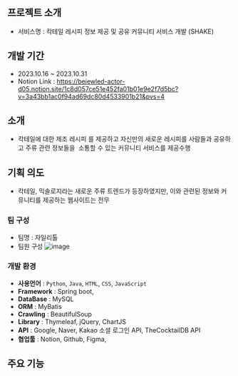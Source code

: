## 프로젝트 소개 
* 서비스명 : 칵테일 레시피 정보 제공 및 공유 커뮤니티 서비스 개발 (SHAKE)

## 개발 기간
* 2023.10.16 ~ 2023.10.31
* Notion Link : https://bejewled-actor-d05.notion.site/1c8d057ce51e452fa01b01e9e2f7d5bc?v=3a43bb1ac0f94ad69dc80d4533901b21&pvs=4

## 소개 
* 칵테일에 대한 제조 레시피 를 제공하고 자신만의 새로운 레시피를 사람들과 공유하고 주류 관련 정보들을  소통할 수 있는 커뮤니티 서비스를 제공수행 
## 기획 의도
* 칵테일, 믹솔로지라는 새로운 주류 트렌드가 등장하였지만, 이와 관련된 정보와 커뮤니티를 제공하는 웹사이트는 전무 

### 팀 구성
* 팀명 : 자일리톨
* 팀원 구성
![image](https://github.com/Heum-github/project_shake/assets/143698704/663f85cd-f67b-4378-9aa9-f81f8dad7264)

### 개발 환경
- **사용언어** : `Python`, `Java`, `HTML`, `CSS`, `JavaScript`
- **Framework** : Spring boot,
- **DataBase** : MySQL 
- **ORM** : MyBatis
- **Crawling** : BeautifulSoup
- **Library** : Thymeleaf, jQuery, ChartJS
- **API** : Google, Naver, Kakao 소셜 로그인 API, TheCocktailDB API 
- **협업툴** : Notion, Github, Figma, 

## 주요 기능

